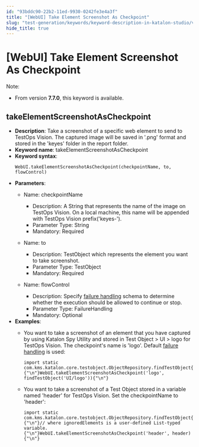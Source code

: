 ```yaml
---
id: "93bddc90-22b2-11ed-9930-0242fe3e4a3f"
title: "[WebUI] Take Element Screenshot As Checkpoint"
slug: "test-generation/keywords/keyword-description-in-katalon-studio/visual-based-web-testing-keywords/webui-take-element-screenshot-as-checkpoint"
hide_title: true
---
```


# <a id="id_0" class="anchor_top_offset"/><a id="ariaid-title1" class="anchor_top_offset"/>[WebUI] Take Element Screenshot As Checkpoint

<div xmlns="http://www.w3.org/1999/xhtml" className="p"><div className="note note note_note"><span className="note__title">Note:</span> 
    <ul className="ul"><li className="li"><p className="p">From version <strong className="ph b">7.7.0</strong>, this keyword is
          available.</p></li></ul>
  </div></div>

## <a id="id_0__id_1" class="anchor_top_offset"/>takeElementScreenshotAsCheckpoint

              
<ul xmlns="http://www.w3.org/1999/xhtml" className="ul"><li className="li">     <strong className="ph b">Description</strong>: Take a screenshot of a specific     web element to send to TestOps Vision. The captured image will be     saved in '.png' format and stored in the 'keyes' folder in the     report folder.</li><li className="li">     <strong className="ph b">Keyword name</strong>:     takeElementScreenshotAsCheckpoint</li><li className="li">     <strong className="ph b">Keyword syntax</strong>:     <pre className="pre codeblock"><code>WebUI.takeElementScreenshotAsCheckpoint(checkpointName, to, flowControl)</code></pre>   </li><li className="li">     <p className="p">       <strong className="ph b">Parameters</strong>:</p>     <ul className="ul"><li className="li">         <p className="p">Name: checkpointName</p>         <ul className="ul"><li className="li">Description: A String that represents the name of the image on             TestOps Vision. On a local machine, this name will be appended with             TestOps Vision prefix('keyes-').</li><li className="li">Parameter Type: String</li><li className="li">Mandatory: Required</li></ul>       </li><li className="li">         <p className="p">Name: to</p>         <ul className="ul"><li className="li">Description: TestObject which represents the element you want             to take screenshot.</li><li className="li">Parameter Type: TestObject</li><li className="li">Mandatory: Required</li></ul>       </li><li className="li">         <p className="p">Name: flowControl</p>         <ul className="ul"><li className="li">Description: Specify <a className="xref" href="/docs/test-maintenance/configure-failure-handling-settings-in-katalon-studio">failure handling</a>             schema to determine whether the execution should be allowed to             continue or stop.</li><li className="li">Parameter Type: FailureHandling</li><li className="li">Mandatory: Optional</li></ul>       </li></ul>   </li><li className="li">     <div className="p">       <strong className="ph b">Examples</strong>:<ul className="ul"><li className="li"><p className="p">You want to take a screenshot of an element that you have captured by using Katalon Spy Utility and stored in Test Object &gt; UI &gt; logo for TestOps Vision. The checkpoint's name is 'logo'. Default <a className="xref" href="/docs/test-maintenance/configure-failure-handling-settings-in-katalon-studio">failure handling</a> is used:</p><div className="p"><pre className="pre codeblock"><code>import static com.kms.katalon.core.testobject.ObjectRepository.findTestObject{"\n"}{"\n"}WebUI.takeElementScreenshotAsCheckpoint('logo', findTestObject('UI/logo')){"\n"}</code></pre></div></li><li className="li"><p className="p">You want to take a screenshot of a Test Object stored in a variable named 'header' for TestOps Vision. Set the checkpointName to 'header':</p><div className="p"><pre className="pre codeblock"><code>import static com.kms.katalon.core.testobject.ObjectRepository.findTestObject{"\n"}{"\n"}// where ignoredElements is a user-defined List-typed variable.{"\n"}WebUI.takeElementScreenshotAsCheckpoint('header', header){"\n"}</code></pre></div></li></ul></div>   </li></ul> 
                                                          

